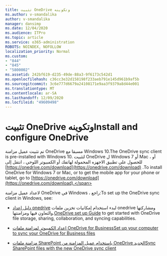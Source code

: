 ```yaml
---
title: تثبيت OneDrive وتكوينه
ms.author: v-smandalika
author: v-smandalika
manager: dansimp
ms.date: 12/04/2020
ms.audience: ITPro
ms.topic: article
ms.service: o365-administration
ROBOTS: NOINDEX, NOFOLLOW
localization_priority: Normal
ms.custom:
- "844"
- "845"
- "5800002"
ms.assetid: 242bf619-d235-49de-88a3-9f6173c542d1
ms.openlocfilehash: c36cc3e32d158198f233aeb791e145d961b9af5b
ms.sourcegitcommit: 3c6e777d6679a24108171e9aa3f9379a8d44e001
ms.translationtype: MT
ms.contentlocale: ar-SA
ms.lasthandoff: 12/09/2020
ms.locfileid: "49609498"
---
```

# <a name="install-and-configure-onedrive"></a><span data-ttu-id="1239e-102">تثبيت OneDrive وتكوينه</span><span class="sxs-lookup"><span data-stu-id="1239e-102">Install and configure OneDrive</span></span>

<span data-ttu-id="1239e-103">تم تثبيت عميل مزامنة OneDrive مسبقا مع Windows 10.</span><span class="sxs-lookup"><span data-stu-id="1239e-103">The OneDrive sync client is pre-installed with Windows 10.</span></span> <span data-ttu-id="1239e-104">لتثبيت OneDrive ل Windows 7 أو Mac ، أو للحصول علي تطبيق الاجهزه المحمولة لهاتفك أو الكمبيوتر اللوحي ، انتقل إلى [https://onedrive.com/download](https://onedrive.com/download) .</span><span class="sxs-lookup"><span data-stu-id="1239e-104">To install OneDrive for Windows 7 or Mac, or to get the mobile app for your phone or tablet, go to [https://onedrive.com/download](https://onedrive.com/download).</span></span>
  
<span data-ttu-id="1239e-105">لاعداد عميل مزامنة OneDrive في Windows ، راجع:</span><span class="sxs-lookup"><span data-stu-id="1239e-105">To set up the OneDrive sync client in Windows, see:</span></span>
  
- <span data-ttu-id="1239e-106">[دليل اعداد onedrive](https://admin.microsoft.com/adminportal/home#/modernonboarding/onedrivequickstartguide) لبدء استخدام إمكانيات تخزين ملفات onedrive ومشاركتها والتعاون فيها ومزامنتها.</span><span class="sxs-lookup"><span data-stu-id="1239e-106">[OneDrive set up Guide](https://admin.microsoft.com/adminportal/home#/modernonboarding/onedrivequickstartguide) to get started with OneDrive file storage, sharing, collaboration, and syncing capabilities.</span></span>

- [<span data-ttu-id="1239e-107">اعداد الكمبيوتر لمزامنة ملفات OneDrive for Business</span><span class="sxs-lookup"><span data-stu-id="1239e-107">Set up your computer to sync your OneDrive for Business files</span></span>](https://go.microsoft.com/fwlink/?linkid=533375)

- [<span data-ttu-id="1239e-108">مزامنة ملفات SharePoint باستخدام عميل المزامنة من OneDrive الجديد</span><span class="sxs-lookup"><span data-stu-id="1239e-108">Sync SharePoint files with the new OneDrive sync client</span></span>](https://go.microsoft.com/fwlink/?linkid=871666)
